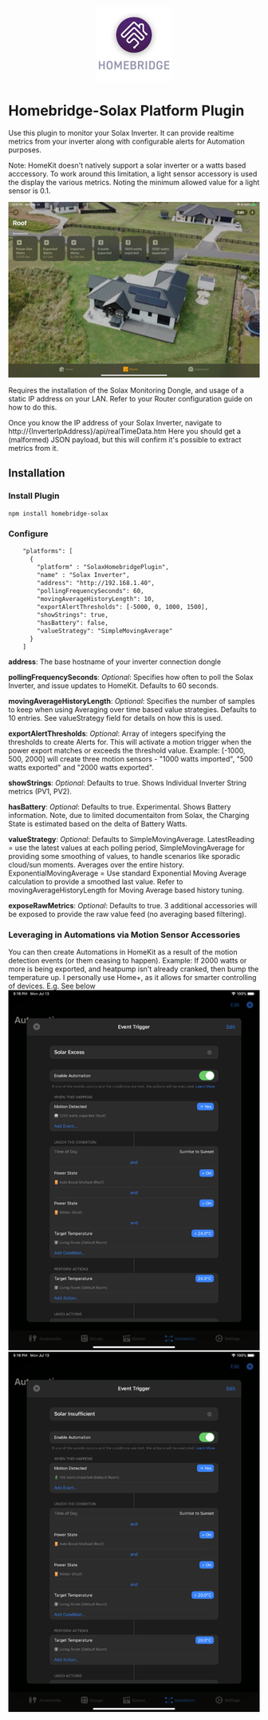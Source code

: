 <p align="center">

<img src="https://github.com/homebridge/branding/raw/master/logos/homebridge-wordmark-logo-vertical.png" width="150">

</p>

# Homebridge-Solax Platform Plugin

Use this plugin to monitor your Solax Inverter. It can provide realtime metrics from your inverter along with configurable alerts for Automation purposes.

Note: HomeKit doesn't natively support a solar inverter or a watts based acccessory. To work around this limitation, a light sensor accessory is used the display the various metrics. Noting the minimum allowed value for a light sensor is 0.1.

![Example Homekit Page](IMG_0931.PNG)

Requires the installation of the Solax Monitoring Dongle, and usage of a static IP address on your LAN. Refer to your Router configuration guide on how to do this.

Once you know the IP address of your Solax Inverter, navigate to http://{InverterIpAddress}/api/realTimeData.htm
Here you should get a (malformed) JSON payload, but this will confirm it's possible to extract metrics from it.

## Installation

### Install Plugin

```
npm install homebridge-solax
```

### Configure

```
    "platforms": [
      {
        "platform" : "SolaxHomebridgePlugin",
        "name" : "Solax Inverter",
        "address": "http://192.168.1.40",
        "pollingFrequencySeconds": 60,
        "movingAverageHistoryLength": 10,
        "exportAlertThresholds": [-5000, 0, 1000, 1500],
        "showStrings": true,
        "hasBattery": false,
        "valueStrategy": "SimpleMovingAverage"
      }
    ]
```

**address**: The base hostname of your inverter connection dongle

**pollingFrequencySeconds**: _Optional_: Specifies how often to poll the Solax Inverter, and issue updates to HomeKit. Defaults to 60 seconds.

**movingAverageHistoryLength**: _Optional_: Specifies the number of samples to keep when using Averaging over time based value strategies. Defaults to 10 entries. See valueStrategy field for details on how this is used.

**exportAlertThresholds**: _Optional_: Array of integers specifying the thresholds to create Alerts for. This will activate a motion trigger when the power export matches or exceeds the threshold value. Example: [-1000, 500, 2000] will create three motion sensors - "1000 watts imported", "500 watts exported" and "2000 watts exported".

**showStrings**: _Optional_: Defaults to true. Shows Individual Inverter String metrics (PV1, PV2).

**hasBattery**: _Optional_: Defaults to true. Experimental. Shows Battery information. Note, due to limited documentaiton from Solax, the Charging State is estimated based on the delta of Battery Watts.

**valueStrategy**: _Optional_: Defaults to SimpleMovingAverage. LatestReading = use the latest values at each polling period, SimpleMovingAverage for providing some smoothing of values, to handle scenarios like sporadic cloud/sun moments. Averages over the entire history. ExponentialMovingAverage = Use standard Exponential Moving Average calculation to provide a smoothed last value. Refer to movingAverageHistoryLength for Moving Average based history tuning.

**exposeRawMetrics**: _Optional_: Defaults to true. 3 additional accessories will be exposed to provide the raw value feed (no averaging based filtering).

### Leveraging in Automations via Motion Sensor Accessories

You can then create Automations in HomeKit as a result of the motion detection events (or them ceasing to happen).
Example: If 2000 watts or more is being exported, and heatpump isn't already cranked, then bump the temperature up.
I personally use Home+, as it allows for smarter controlling of devices. E.g. See below
![Solar Excess Automation](IMG_1026.PNG)
![Solar Insufficient Automation](IMG_1027.PNG)
